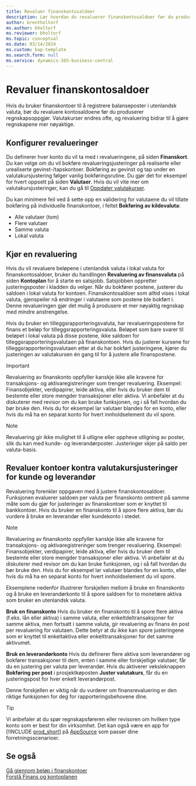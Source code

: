 ```yaml
---
title: Revaluer finanskontosaldoer
description: Lær hvordan du revaluerer finanskontosaldoer før du produserer regnskapsoppgjørene.
author: brentholtorf
ms.author: bholtorf
ms.reviewer: bholtorf
ms.topic: conceptual
ms.date: 03/14/2024
ms.custom: bap-template
ms.search.form: null
ms.service: dynamics-365-business-central
---
```


# <a name="revalue-general-ledger-account-balances"></a>Revaluer finanskontosaldoer

Hvis du bruker finanskontoer til å registrere balanseposter i utenlandsk valuta, bør du revaluere kontosaldoene før du produserer regnskapsoppgjør. Valutakurser endres ofte, og revaluering bidrar til å gjøre regnskapene mer nøyaktige.

## <a name="set-up-revaluations"></a>Konfigurer revalueringer

Du definerer hver konto du vil ta med i revalueringene, på siden **Finanskort**. Du kan velge om du vil bokføre revalueringsjusteringer på realiserte eller urealiserte gevinst-/tapskontoer. Bokføring av gevinst og tap under en valutakursjustering følger vanlig bokføringsrutine. Du gjør det for eksempel for hvert oppsett på siden **Valutaer**. Hvis du vil vite mer om valutakursjusteringer, kan du gå til [Oppdater valutakurser](finance-how-update-currencies.md).

Du kan minimere feil ved å sette opp en validering for valutaene du vil tillate bokføring på individuelle finanskontoer, i feltet **Bokføring av kildevaluta**:

* Alle valutaer (tom)
* Flere valutaer
* Samme valuta
* Lokal valuta

## <a name="run-a-revaluation"></a>Kjør en revaluering

Hvis du vil revaluere beløpene i utenlandsk valuta i lokal valuta for finanskontosaldoer, bruker du handlingen **Revaluering av finansvaluta** på siden **Kontoplan** for å starte en satsjobb. Satsjobben oppretter justeringsposter i kladden du velger. Når du bokfører postene, justerer du saldoen i lokal valuta for kontoen. Finanskontosaldoer som alltid vises i lokal valuta, gjenspeiler nå endringer i valutaene som postene ble bokført i. Denne revalueringen gjør det mulig å produsere et mer nøyaktig regnskap med mindre anstrengelse.

Hvis du bruker en tilleggsrapporteringsvaluta, har revalueringspostene for finans et beløp for tilleggsrapporteringsvaluta. Beløpet som bare svarer til beløpet i lokal valuta på disse postene, ikke saldoen for tilleggsrapporteringsvalutaen på finanskontoen. Hvis du justerer kursene for tilleggsrapporteringsvalutaen etter at du har bokført justeringene, kjører du justeringen av valutakursen én gang til for å justere alle finanspostene.

> [!IMPORTANT]
> Revaluering av finanskonto oppfyller kanskje ikke alle kravene for transaksjons- og aktivaregistreringer som trenger revaluering. Eksempel: Finansobjekter, verdipapirer, leide aktiva, eller hvis du bruker dem til bestemte eller store mengder transaksjoner eller aktiva. Vi anbefaler at du diskuterer med revisor om du kan bruke funksjonen, og i så fall hvordan du bør bruke den. Hvis du for eksempel lar valutaer blandes for en konto, eller hvis du må ha en separat konto for hvert innholdselement du vil spore.

> [!NOTE]
> Revaluering gir ikke mulighet til å utligne eller oppheve utligning av poster, slik du kan med kunde- og leverandørposter. Justeringer skjer på saldo per valuta-basis.

## <a name="revaluate-accounts-vs-customer-and-vendor-exchange-rate-adjustments"></a>Revaluer kontoer kontra valutakursjusteringer for kunde og leverandør

Revaluering forenkler oppgaven med å justere finanskontosaldoer. Funksjonen evaluerer saldoen per valuta per finanskonto omtrent på samme måte som du gjør for justeringer av finanskontoer som er knyttet til bankkontoer. Hvis du bruker en finanskonto til å spore flere aktiva, bør du vurdere å bruke en leverandør eller kundekonto i stedet.

> [!NOTE]
> Revaluering av finanskonto oppfyller kanskje ikke alle kravene for transaksjons- og aktivaregistreringer som trenger revaluering. Eksempel: Finansobjekter, verdipapirer, leide aktiva, eller hvis du bruker dem til bestemte eller store mengder transaksjoner eller aktiva. Vi anbefaler at du diskuterer med revisor om du kan bruke funksjonen, og i så fall hvordan du bør bruke den. Hvis du for eksempel lar valutaer blandes for en konto, eller hvis du må ha en separat konto for hvert innholdselement du vil spore.

Eksemplene nedenfor illustrerer forskjellen mellom å bruke en finanskonto og å bruke en leverandørkonto til å spore saldoen for to monetære aktiva som bruker en utenlandsk valuta.

**Bruk en finanskonto** Hvis du bruker én finanskonto til å spore flere aktiva (f.eks. lån eller aktiva) i samme valuta, eller enkeltdeltransaksjoner for samme aktiva, men fortsatt i samme valuta, gir revaluering av finans én post per revaluering for valutaen. Dette betyr at du ikke kan spore justeringene som er knyttet til enkeltaktiva eller enkelttransaksjoner for det samme aktivumet.

**Bruk en leverandørkonto** Hvis du definerer flere aktiva som leverandører og bokfører transaksjoner til dem, enten i samme eller forskjellige valutaer, får du en justering per valuta per leverandør. Hvis du aktiverer veksleknappen **Bokføring per post** i prosjektkøposten **Juster valutakurs**, får du en justeringspost for hver enkelt leverandørpost.

Denne forskjellen er viktig når du vurderer om finansrevaluering er den riktige funksjonen for deg for rapporteringsbehovene dine.

> [!TIP]
> Vi anbefaler at du spør regnskapsføreren eller revisoren om hvilken type konto som er best for din virksomhet. Det kan også være en app for [!INCLUDE [prod_short](includes/prod_short.md)] på [AppSource](https://appsource.microsoft.com/en-us/marketplace/apps?page=1&product=dynamics-365-business-central) som passer dine forretningsscenarioer.

## <a name="see-also"></a>Se også

[Gå gjennom beløp i finanskontoer](finance-review-accounts.md)  
[Forstå Finans og kontoplanen](finance-general-ledger.md)  
